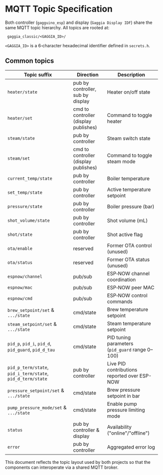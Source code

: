 # MQTT Topic Specification

Both controller (`gagguino_esp`) and display (`Gaggia Display IDF`) share the same
MQTT topic hierarchy.  All topics are rooted at:

```
 gaggia_classic/<GAGGIA_ID>/
```

`<GAGGIA_ID>` is a 6‑character hexadecimal identifier defined in `secrets.h`.

## Common topics

| Topic suffix | Direction | Description |
|--------------|-----------|-------------|
| `heater/state` | pub by controller, sub by display | Heater on/off state |
| `heater/set` | cmd to controller (display publishes) | Command to toggle heater |
| `steam/state` | pub by controller | Steam switch state |
| `steam/set` | cmd to controller (display publishes) | Command to toggle steam mode |
| `current_temp/state` | pub by controller | Boiler temperature |
| `set_temp/state` | pub by controller | Active temperature setpoint |
| `pressure/state` | pub by controller | Boiler pressure (bar) |
| `shot_volume/state` | pub by controller | Shot volume (mL) |
| `shot/state` | pub by controller | Shot active flag |
| `ota/enable` | reserved | Former OTA control (unused) |
| `ota/status` | reserved | Former OTA status (unused) |
| `espnow/channel` | pub/sub | ESP‑NOW channel coordination |
| `espnow/mac` | pub/sub | ESP‑NOW peer MAC |
| `espnow/cmd` | pub/sub | ESP‑NOW control commands |
| `brew_setpoint/set` & `.../state` | cmd/state | Brew temperature setpoint |
| `steam_setpoint/set` & `.../state` | cmd/state | Steam temperature setpoint |
| `pid_p`, `pid_i`, `pid_d`, `pid_guard`, `pid_d_tau` | cmd/state | PID tuning parameters (`pid_guard` range 0–100) |
| `pid_p_term/state`, `pid_i_term/state`, `pid_d_term/state` | pub by controller | Live PID contributions reported over ESP-NOW |
| `pressure_setpoint/set` & `.../state` | cmd/state | Brew pressure setpoint in bar |
| `pump_pressure_mode/set` & `.../state` | cmd/state | Enable pump pressure limiting mode |
| `status` | pub by controller & display | Availability ("online"/"offline") |
| `error` | pub by controller | Aggregated error log |

This document reflects the topic layout used by both projects so that the
components can interoperate via a shared MQTT broker.
